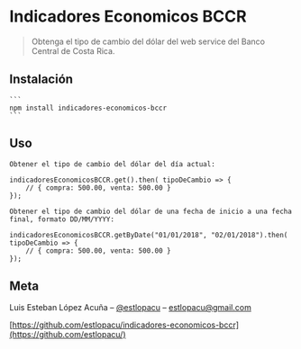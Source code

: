 # Indicadores Economicos BCCR
> Obtenga el tipo de cambio del dólar del web service del Banco Central de Costa Rica.

## Instalación

    ```
    npm install indicadores-economicos-bccr
    ```

## Uso

    Obtener el tipo de cambio del dólar del día actual:

    indicadoresEconomicosBCCR.get().then( tipoDeCambio => {
        // { compra: 500.00, venta: 500.00 }
    });

    Obtener el tipo de cambio del dólar de una fecha de inicio a una fecha final, formato DD/MM/YYYY:

    indicadoresEconomicosBCCR.getByDate("01/01/2018", "02/01/2018").then( tipoDeCambio => {
        // { compra: 500.00, venta: 500.00 }
    });

## Meta

Luis Esteban López Acuña – [@estlopacu](https://twitter.com/estlopacu) – estlopacu@gmail.com

[https://github.com/estlopacu/indicadores-economicos-bccr](https://github.com/estlopacu/)